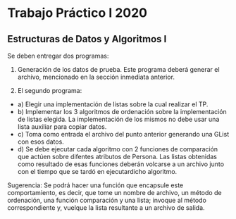 # Trabajo Práctico I 2020

## Estructuras de Datos y Algoritmos I

Se deben entregar dos programas:
1. Generación de los datos de prueba. Este programa deberá generar el archivo, mencionado en la sección inmediata anterior.

2. El segundo programa:
* a) Elegir una implementación de listas sobre la cual realizar el TP.
* b) Implementar los 3 algoritmos de ordenación sobre la implementación de listas elegida. La implementación de los mismos no debe usar una lista auxiliar para copiar
datos.
* c) Toma como entrada el archivo del punto anterior generando una GList con esos
datos.
* d) Se debe ejecutar cada algoritmo con 2 funciones de comparación que actúen sobre
difentes atributos de Persona. Las listas obtenidas como resultado de esas funciones deberán volcarse a un archivo junto con el tiempo que se tardó en ejecutardicho algoritmo.


Sugerencia: Se podrá hacer una función que encapsule este comportamiento, es decir, que
tome un nombre de archivo, un método de ordenación, una función comparación y una lista;
invoque al método correspondiente y, vuelque la lista resultante a un archivo de salida.
